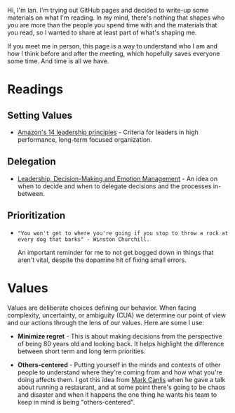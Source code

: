 Hi, I'm Ian. I'm trying out GitHub pages and decided to write-up some materials on what I'm reading. In my mind, there's nothing that shapes who you are more than the people you spend time with and the materials that you read, so I wanted to share at least part of what's shaping me. 

If you meet me in person, this page is a way to understand who I am and how I think before and after the meeting, which hopefully saves everyone some time. And time is all we have. 

# Readings

## Setting Values 

- [Amazon's 14 leadership principles](https://www.amazon.jobs/principles) - Criteria for leaders in high performance, long-term focused organization. 

## Delegation 

- [Leadership, Decision-Making and Emotion Management](
http://www.edbatista.com/2017/02/leadership-decision-making-and-emotion-management.html) - An idea on when to decide and when to delegate decisions and the processes in-between. 

## Prioritization 

- `"You won't get to where you're going if you stop to throw a rock at every dog that barks" - Winston Churchill.` 

  An important reminder for me to not get bogged down in things that aren't vital, despite the dopamine hit of fixing small errors. 


# Values 

Values are deliberate choices defining our behavior.  When facing complexity, uncertainty, or ambiguity (CUA) we determine our point of view and our actions through the lens of our values. Here are some I use:

- **Minimize regret** - This is about making decisions from the perspective of being 80 years old and looking back. It helps highlight the difference between short term and long term priorities. 

- **Others-centered** - Putting yourself in the minds and contexts of other people to understand where they're coming from and how what you're doing affects them. I got this idea from [Mark Canlis](http://canlis.com/about/people/our-team/mark-canlis/) when he gave a talk about running a restaurant, and at some point there's going to be chaos and disaster and when it happens the one thing he wants his team to keep in mind is being "others-centered". 


